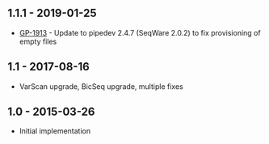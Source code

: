 ## 1.1.1 - 2019-01-25
- [GP-1913](https://jira.oicr.on.ca/browse/GP-1913) - Update to pipedev 2.4.7 (SeqWare 2.0.2) to fix provisioning of empty files
## 1.1 - 2017-08-16
- VarScan upgrade, BicSeq upgrade, multiple fixes
## 1.0 - 2015-03-26
- Initial implementation

